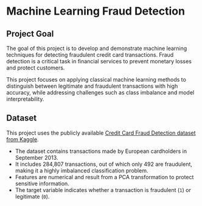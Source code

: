 # Machine Learning Fraud Detection

## Project Goal

The goal of this project is to develop and demonstrate machine learning techniques for detecting fraudulent credit card transactions. Fraud detection is a critical task in financial services to prevent monetary losses and protect customers.

This project focuses on applying classical machine learning methods to distinguish between legitimate and fraudulent transactions with high accuracy, while addressing challenges such as class imbalance and model interpretability.

## Dataset

This project uses the publicly available [Credit Card Fraud Detection dataset from Kaggle](https://www.kaggle.com/datasets/mlg-ulb/creditcardfraud).

- The dataset contains transactions made by European cardholders in September 2013.
- It includes 284,807 transactions, out of which only 492 are fraudulent, making it a highly imbalanced classification problem.
- Features are numerical and result from a PCA transformation to protect sensitive information.
- The target variable indicates whether a transaction is fraudulent (`1`) or legitimate (`0`).
